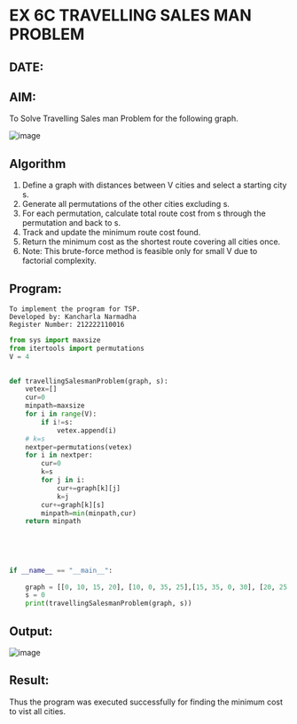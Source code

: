 
# EX 6C TRAVELLING SALES MAN PROBLEM
## DATE:
## AIM:
To Solve Travelling Sales man Problem for the following graph.

![image](https://github.com/user-attachments/assets/653921a4-3d7b-4691-9b41-735e80f7af0b)



## Algorithm
1. Define a graph with distances between V cities and select a starting city s.
2. Generate all permutations of the other cities excluding s.
3. For each permutation, calculate total route cost from s through the permutation and back to s.
4. Track and update the minimum route cost found.
5. Return the minimum cost as the shortest route covering all cities once.
6. Note: This brute-force method is feasible only for small V due to factorial complexity. 

## Program:
```
To implement the program for TSP.
Developed by: Kancharla Narmadha
Register Number: 212222110016
```
```py
from sys import maxsize
from itertools import permutations
V = 4
 

def travellingSalesmanProblem(graph, s):
    vetex=[]
    cur=0
    minpath=maxsize
    for i in range(V):
        if i!=s:
            vetex.append(i)
    # k=s
    nextper=permutations(vetex)
    for i in nextper:
        cur=0
        k=s
        for j in i:
            cur+=graph[k][j]
            k=j
        cur+=graph[k][s]
        minpath=min(minpath,cur)
    return minpath
        
   
 
 

if __name__ == "__main__":
 
    graph = [[0, 10, 15, 20], [10, 0, 35, 25],[15, 35, 0, 30], [20, 25, 30, 0]]
    s = 0
    print(travellingSalesmanProblem(graph, s))
```

## Output:
![image](https://github.com/user-attachments/assets/cfd30eae-dfbd-4a54-9f32-d586a2f1f7e9)



## Result:
Thus the program was executed successfully for finding the minimum cost to vist all cities.
